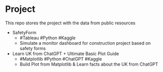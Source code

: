# Project
This repo stores the project with the data from public resources
- SafetyForm
    -  #Tableau #Python #Kaggle
    - Simulate a monitor dashboard for construction project based on safety forms
- Learn UK from ChatGPT + Ultimate Basic Plot Guide 
    - #Matplotlib #Python #ChatGPT #Kaggle
    - Build Plot from Matplotlib & Learn facts about the UK from ChatGPT
    
